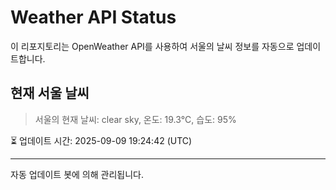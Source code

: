 
# Weather API Status

이 리포지토리는 OpenWeather API를 사용하여 서울의 날씨 정보를 자동으로 업데이트합니다.

## 현재 서울 날씨
> 서울의 현재 날씨: clear sky, 온도: 19.3°C, 습도: 95%

⏳ 업데이트 시간: 2025-09-09 19:24:42 (UTC)

---
자동 업데이트 봇에 의해 관리됩니다.
